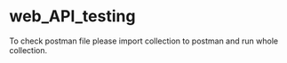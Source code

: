# web_API_testing

To check postman file please import collection to postman and run whole collection.

